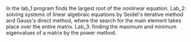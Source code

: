 In the lab_1 program finds the largest root of the nonlinear equation.
Lab_2: solving systems of linear algebraic equations by Seidel's iterative method and Gauss's direct method, 
where the search for the main element takes place over the entire matrix.
Lab_3: finding the maximum and minimum eigenvalues of a matrix by the power method.
